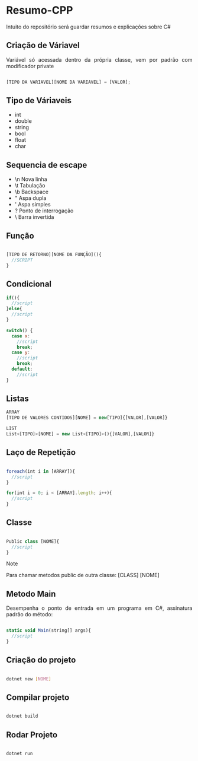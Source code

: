 # Resumo-CPP
Intuito do repositório será guardar resumos e explicações sobre  C#

## Criação de Váriavel

<p align="justify">Variável só acessada dentro da própria classe, vem por padrão com modificador private</p>

```js

[TIPO DA VARIAVEL][NOME DA VARIAVEL] = [VALOR];

```

## Tipo de Váriaveis

- int
- double
- string
- bool
- float
- char

## Sequencia de escape

- \n	 Nova linha
- \t	 Tabulação
- \b	 Backspace
- \"	 Aspa dupla
- \'	 Aspa simples
- \?	 Ponto de interrogação
- \\	 Barra invertida

## Função

```js

[TIPO DE RETORNO][NOME DA FUNÇÃO](){
  //SCRIPT
}

```

## Condicional

```js
if(){
  //script
}else{
  //script
}

switch() {
  case x:
    //script
    break;
  case y:
    //script
    break;
  default:
    //script
}

```

## Listas

```js
ARRAY
[TIPO DE VALORES CONTIDOS][NOME] = new[TIPO]{[VALOR],[VALOR]}

LIST
List<[TIPO]>[NOME] = new List<[TIPO]>(){[VALOR],[VALOR]}

```

## Laço de Repetição

```js

foreach(int i in [ARRAY]){
  //script
}

for(int i = 0; i < [ARRAY].length; i++){
  //script
}

```

## Classe

```js

Public class [NOME]{
  //script
}

```
>[!NOTE]
>Para chamar metodos public de outra classe:
>[CLASS] [NOME]

## Metodo Main

<p align="justify">Desempenha o ponto de entrada em um programa em C#, assinatura padrão do método:</p>

```js

static void Main(string[] args){
  //script
}

```

## Criação do projeto

```bash

dotnet new [NOME]

```

## Compilar projeto

```bash

dotnet build

```

## Rodar Projeto

```bash

dotnet run

```
